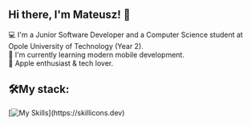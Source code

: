 ## Hi there, I'm Mateusz! 👋

💻 I'm a Junior Software Developer and a Computer Science student at Opole University of Technology (Year 2).  
🌱 I'm currently learning modern mobile development.  
🍎 Apple enthusiast & tech lover.

## 🛠️My stack:

[![My Skills](https://skillicons.dev/icons?i=html,css,dotnet,cs,git,vscode,visualstudio,apple,windows,)](https://skillicons.dev)
<!--
**matschmolke/matschmolke** is a ✨ _special_ ✨ repository because its `README.md` (this file) appears on your GitHub profile.

Here are some ideas to get you started:

- 🔭 I’m currently working on ...
- 🌱 I’m currently learning ...
- 👯 I’m looking to collaborate on ...
- 🤔 I’m looking for help with ...
- 💬 Ask me about ...
- 📫 How to reach me: ...
- 😄 Pronouns: ...
- ⚡ Fun fact: ...
-->
